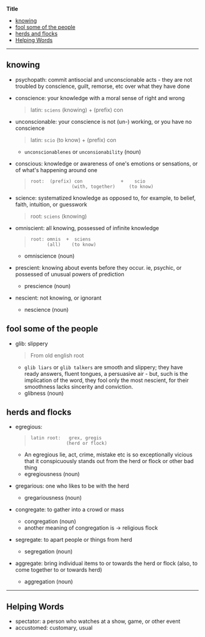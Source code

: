**Title**

- [knowing](#knowing)
- [fool some of the people](#fool-some-of-the-people)
- [herds and flocks](#herds-and-flocks)
- [Helping Words](#helping-words)

---

## knowing

- psychopath: commit antisocial and unconscionable acts - they are not troubled by conscience, guilt, remorse, etc over what they have done

- conscience: your knowledge with a moral sense of right and wrong

  > latin: `sciens` (knowing) + (prefix) con

- unconscionable: your conscience is not (un-) working, or you have no conscience

  > latin: `scio` (to know) + (prefix) con

  - `unconscionablenes` or `unconsionability` (noun)

- conscious: knowledge or awareness of one's emotions or sensations, or of what's happening around one

  > ```
  > root:  (prefix) con              +    scio
  >                (with, together)     (to know)
  > ```

- science: systematized knowledge as opposed to, for example, to belief, faith, intuition, or guesswork

  > root: `sciens` (knowing)

- omniscient: all knowing, possessed of infinite knowledge

  > ```
  > root: omnis  +  sciens
  >       (all)    (to know)
  > ```

  - omniscience (noun)

- prescient: knowing about events before they occur. ie, psychic, or possessed of unusual powers of prediction

  - prescience (noun)

- nescient: not knowing, or ignorant
  - nescience (noun)

## fool some of the people

- glib: slippery

  > From old english root

  - `glib liars` or `glib talkers` are smooth and slippery; they have ready answers, fluent tongues, a persuasive air - but, such is the implication of the word, they fool only the most nescient, for their smoothness lacks sincerity and conviction.
  - glibness (noun)

## herds and flocks

- egregious:

  > ```
  > latin root:   grex, gregis
  >              (herd or flock)
  > ```

  - An egregious lie, act, crime, mistake etc is so exceptionally vicious that it conspicuously stands out from the herd or flock or other bad thing
  - egregiousness (noun)

- gregarious: one who likes to be with the herd

  - gregariousness (noun)

- congregate: to gather into a crowd or mass

  - congregation (noun)
  - another meaning of congregation is -> religious flock

- segregate: to apart people or things from herd

  - segregation (noun)

- aggregate: bring individual items to or towards the herd or flock (also, to come together to or towards herd)
  - aggregation (noun)

---

## Helping Words

- spectator: a person who watches at a show, game, or other event
- accustomed: customary, usual
